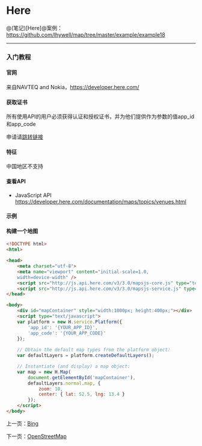 Here
====================

@(笔记)[Here]@案例：https://github.com/lhywell/map/tree/master/example/example18

-------------------

### 入门教程

#### 官网
来自NAVTEQ and Nokia，https://developer.here.com/

#### 获取证书
所有使用API的用户必须获得认证和授权证书，并为他们提供作为参数的值app_id和app_code

申请请[跳转链接](https://developer.here.com/documentation/maps/common/credentials.html)

#### 特征
中国地区不支持

#### 查看API
- JavaScript API
https://developer.here.com/documentation/maps/topics/venues.html

#### 示例


#### 构建一个地图

```html
<!DOCTYPE html>
<html>

<head>
    <meta charset="utf-8">
    <meta name="viewport" content="initial-scale=1.0, 
    width=device-width" />
    <script src="http://js.api.here.com/v3/3.0/mapsjs-core.js" type="text/javascript" charset="utf-8"></script>
    <script src="http://js.api.here.com/v3/3.0/mapsjs-service.js" type="text/javascript" charset="utf-8"></script>
</head>

<body>
    <div id="mapContainer" style="width:1000px; height:400px;"></div>
    <script type="text/javascript">
    var platform = new H.service.Platform({
        'app_id': '{YOUR_APP_ID}',
        'app_code': '{YOUR_APP_CODE}'
    });
    
    // Obtain the default map types from the platform object:
    var defaultLayers = platform.createDefaultLayers();

    // Instantiate (and display) a map object:
    var map = new H.Map(
        document.getElementById('mapContainer'),
        defaultLayers.normal.map, {
            zoom: 10,
            center: { lat: 52.5, lng: 13.4 }
        });
    </script>
</body>
```
上一页：[Bing](https://github.com/lhywell/map/blob/master/docs/2.1README.md)

下一页：[OpenStreetMap](https://github.com/lhywell/map/blob/master/docs/2.3README.md)